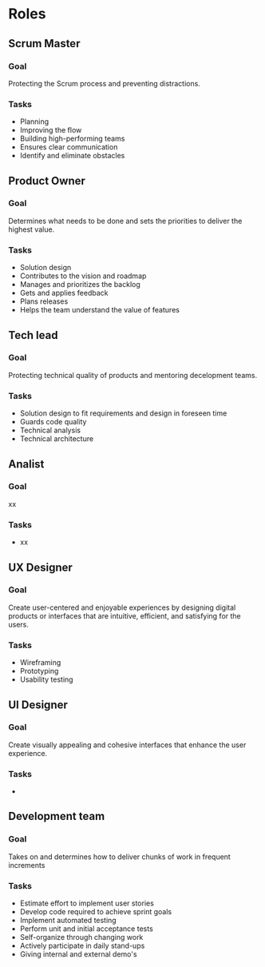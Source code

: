 # Roles

## Scrum Master
### Goal
Protecting the Scrum process and preventing distractions.

### Tasks
* Planning
* Improving the flow
* Building high-performing teams
* Ensures clear communication
* Identify and eliminate obstacles

## Product Owner
### Goal
Determines what needs to be done and sets the priorities to deliver the highest value.

### Tasks
* Solution design
* Contributes to the vision and roadmap
* Manages and prioritizes the backlog
* Gets and applies feedback
* Plans releases
* Helps the team understand the value of features


## Tech lead
### Goal
Protecting technical quality of products and mentoring decelopment teams.

### Tasks
* Solution design to fit requirements and design in foreseen time 
* Guards code quality 
* Technical analysis
* Technical architecture

## Analist
### Goal
xx

### Tasks
* xx

## UX Designer
### Goal
Create user-centered and enjoyable experiences by designing digital products or interfaces that are intuitive, efficient, and satisfying for the users.

### Tasks
* Wireframing
* Prototyping
* Usability testing

## UI Designer
### Goal
Create visually appealing and cohesive interfaces that enhance the user experience.

### Tasks
* 

## Development team
### Goal
Takes on and determines how to deliver chunks of work in frequent increments

### Tasks
* Estimate effort to implement user stories
* Develop code required to achieve sprint goals
* Implement automated testing
* Perform unit and initial acceptance tests
* Self-organize through changing work
* Actively participate in daily stand-ups
* Giving internal and external demo's